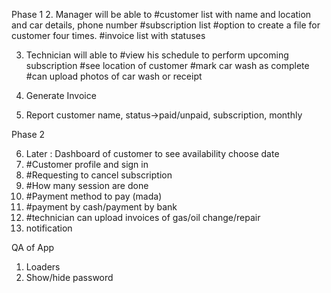 Phase 1
2. Manager will be able to
    #customer list with name and location and car details, phone number
    #subscription list
    #option to create a file for customer four times.
    #invoice list with statuses 

3. Technician will able to
    #view his schedule to perform upcoming subscription
    #see location of customer
    #mark car wash as complete
    #can upload photos of car wash or receipt

4. Generate Invoice

5. Report  customer name, status->paid/unpaid, subscription, monthly

Phase 2

6. Later : Dashboard of customer to see availability choose date 
7. #Customer profile and sign in
8. #Requesting to cancel subscription 
9. #How many session are done 
10. #Payment method to pay (mada)
11. #payment by cash/payment by bank 
12. #technician can upload invoices of gas/oil change/repair 
13. notification

QA of App

1. Loaders
2. Show/hide password